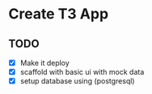 # Create T3 App

## TODO 

- [x] Make it deploy
- [x] scaffold with basic ui with mock data
- [x] setup database using (postgresql)